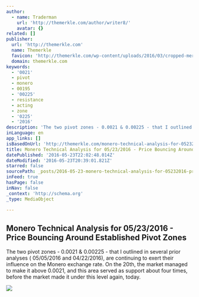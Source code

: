 ```yaml
---
author:
  - name: Traderman
    url: 'http://themerkle.com/author/writer8/'
    avatar: {}
related: []
publisher:
  url: 'http://themerkle.com'
  name: Themerkle
  favicon: 'http://themerkle.com/wp-content/uploads/2016/03/cropped-merkle-white-1-192x192.png'
  domain: themerkle.com
keywords:
  - '0021'
  - pivot
  - monero
  - 00195
  - '00225'
  - resistance
  - acting
  - zone
  - '0225'
  - '2016'
description: 'The two pivot zones - 0.0021 & 0.00225 - that I outlined in several prior analyses ( 05/05/2016 and 04/22/2016), are continuing to exert their influence on the Monero exchange rate. On the 20th, the market managed to make it above 0.0021, and this area served as support about four times, before the market made it under this level again, today.'
inLanguage: en
app_links: []
isBasedOnUrl: 'http://themerkle.com/monero-technical-analysis-for-05232016/'
title: Monero Technical Analysis for 05/23/2016 - Price Bouncing Around Established Pivot Zones
datePublished: '2016-05-23T22:02:48.014Z'
dateModified: '2016-05-23T20:39:01.821Z'
starred: false
sourcePath: _posts/2016-05-23-monero-technical-analysis-for-05232016-price-bouncing-ar.md
inFeed: true
hasPage: false
inNav: false
_context: 'http://schema.org'
_type: MediaObject

---
```

<article style=""><h1>Monero Technical Analysis for 05/23/2016 - Price Bouncing Around Established Pivot Zones</h1><p>The two pivot zones - 0.0021 &amp; 0.00225 - that I outlined in several prior analyses ( 05/05/2016 and 04/22/2016), are continuing to exert their influence on the Monero exchange rate. On the 20th, the market managed to make it above 0.0021, and this area served as support about four times, before the market made it under this level again, today.</p><img src="http://themerkle.com/wp-content/uploads/2016/05/Monero-technical-analysis-May23-2.png" /></article>
